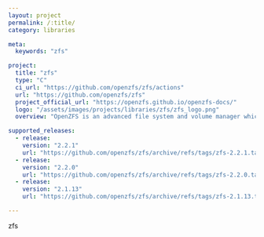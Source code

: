 ```yaml
---
layout: project
permalink: /:title/
category: libraries

meta:
  keywords: "zfs"

project:
  title: "zfs"
  type: "C"
  ci_url: "https://github.com/openzfs/zfs/actions"
  url: "https://github.com/openzfs/zfs"
  project_official_url: "https://openzfs.github.io/openzfs-docs/"
  logo: "/assets/images/projects/libraries/zfs/zfs_logo.png"
  overview: "OpenZFS is an advanced file system and volume manager which was originally developed for Solaris and is now maintained by the OpenZFS community. This repository contains the code for running OpenZFS on Linux and FreeBSD."

supported_releases:
  - release:
    version: "2.2.1"
    url: "https://github.com/openzfs/zfs/archive/refs/tags/zfs-2.2.1.tar.gz"
  - release:
    version: "2.2.0"
    url: "https://github.com/openzfs/zfs/archive/refs/tags/zfs-2.2.0.tar.gz"
  - release:
    version: "2.1.13"
    url: "https://github.com/openzfs/zfs/archive/refs/tags/zfs-2.1.13.tar.gz"

---
```


<p>zfs</p>

